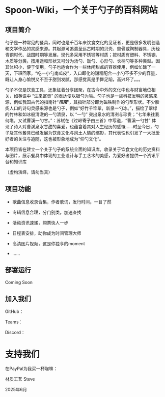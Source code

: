# Spoon-Wiki，一个关于勺子的百科网站

## 项目简介

勺子是一种常见的餐具，同时也是千百年来饮食文化的见证者，更是很多发明创造和文学作品的灵感来源。其起源可追溯至远古时期的贝壳、兽骨或陶制器具，历经青铜时代、战国时期等发展，现代多采用不锈钢等材质；按材质有塑料、不锈钢、木质等分类，按用途和形状又可分为汤勺、饭勺、心形勺、长柄勺等多种类型。因其体积小，便于使用，勺子也适合作为一些休闲甜点的容器使用，例如忙碌了一天，下班回家，“吃一小勺南瓜皮”，入口即化的甜糯配合一小勺不多不少的容量，既让人身心愉悦又不至于甜到发腻，那感觉真是手舞足蹈，高兴坏了。。。

勺子不仅是饮食工具，还象征着分享团聚，在古今中外的文化中也与财富地位相关，如英语中 “生来富贵” 的表达便以银勺为喻。勺子也是一些科技发明的灵感来源，例如我国古代的指南针“***司南***”，其指针部分即为磁铁制作的勺型形状。不少脍炙人口的诗句灵感来源也是勺子，例如“好竹千竿翠，新泉一勺冰。”，描绘了翠绿的竹林和如冰般清澈的一勺清泉，以 “一勺” 突出泉水的清冽与珍贵；“七年来往我何堪，又试曹溪一勺甘。”：苏轼在《过岭寄子由三首》中写道，“曹溪一勺甘” 体现了诗人对曹溪泉水甘甜的喜爱，也蕴含着其对人生经历的感慨......时至今日，勺子及其他餐具已经发展为饮食文化与风土人情的缩影，其代表性也引发了一大批爱好者的关注与追随，这也被形象地成为“仰勺文化”。

本项目皆在建立一个关于勺子的系统全面的知识库，收录关于饮食文化的历史资料与图片，展示餐具中体现的工业设计与手工艺术的美感，为爱好者提供一个资讯平台和知识库

（虚构演绎，请勿当真）

## 项目功能

* 歌曲信息收录合集，作者歌词，发行时间，一目了然

* 专辑信息合理，分门别类，加速查找

* 活动资讯速递，购票快人一步

* 日程表安排，助你成为时间管理大师

* 高清图片视频，这是你独享的moment

* ......



## 部署运行

Coming Soon

## 加入我们

GitHub：

Teams：

Discord：

# 支持我们

在PayPal为我买一杯咖啡：



材质工艺 Steve

2025年6月









